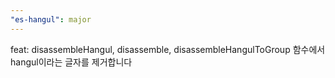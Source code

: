 ```yaml
---
"es-hangul": major
---
```


feat: disassembleHangul, disassemble, disassembleHangulToGroup 함수에서 hangul이라는 글자를 제거합니다
